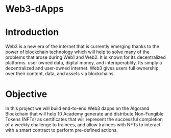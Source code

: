 # Web3-dApps

# Introduction
Web3 is a new era of the internet that is currently emerging thanks to the
power of blockchain technology which will help to solve many of the problems
that arose during Web1 and Web2. It is known for its decentralized platforms. user owned data, digital money, and interoperablity.
Its simply a decentralized and user-owned internet. Web3 gives users full
ownership over their content, data, and assets via blockchains.
# Objective
 In this project we will build end-to-end Web3 dapps on the Algorand Blockchain that will help 10 Academy generate and distribute Non-Fungible Tokens (NFTs) as certificates that will represent the successful completion of a weekly challenge to trainees, and allow trainees with NFTs to interact with a smart contract to perform pre-defined actions. 